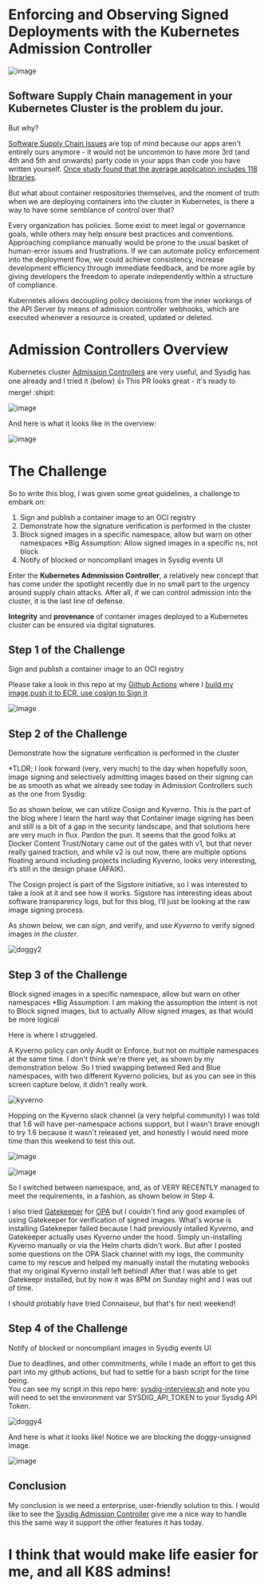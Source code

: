 # Enforcing and Observing Signed Deployments with the Kubernetes Admission Controller
![image](https://user-images.githubusercontent.com/4404271/151740166-10bdef5e-a98c-4a2b-a104-4ff79756b209.png)

## Software Supply Chain management in your Kubernetes Cluster is the problem du jour.

But why?

[Software Supply Chain Issues](https://sysdig.com/blog/software-supply-chain-security/) are top of mind because our apps aren't entirely ours anymore - it would not be uncommon to have more 3rd (and 4th and 5th and onwards) party code in your apps than code you have written yourself. 
[Once study found that the average application includes 118 libraries](https://www.contrastsecurity.com/hubfs/DocumentsPDF/2021-Contrast-Labs-Open-Source-Security-Report.pdf).  

But what about container respositories themselves, and the moment of truth when we are deploying containers into the cluster in Kubernetes, is there a way to have some semblance of control over that?  

Every organization has policies. Some exist to meet legal or governance goals, while others may help ensure best practices and conventions. Approaching compliance manually would be prone to the usual basket of human-error issues and frustrations. If we can automate policy enforcement into the deployment flow, we could achieve consistency, increase development efficiency through immediate feedback, and be more agile by giving developers the freedom to operate independently within a structure of compliance.

Kubernetes allows decoupling policy decisions from the inner workings of the API Server by means of admission controller webhooks, which are executed whenever a resource is created, updated or deleted.

# Admission Controllers Overview

Kubernetes cluster [Admission Controllers](https://sysdig.com/blog/image-scanning-admission-controller/) are very useful, and Sysdig has one already and I tried it (below) 
:+1: This PR looks great - it's ready to merge! :shipit:

![image](https://user-images.githubusercontent.com/4404271/151738456-2c55a5d7-386e-4626-a16a-a8468eb1eda4.png)

And here is what it looks like in the overview:

![image](https://user-images.githubusercontent.com/4404271/151739851-5978365e-ff7a-499d-857f-b04044e13b74.png)

# The Challenge

So to write this blog, I was given some great guidelines, a challenge to embark on:

1. Sign and publish a container image to an OCI registry
2. Demonstrate how the signature verification is performed in the cluster
3. Block signed images in a specific namespace, allow but warn on other namespaces *Big Assumption: Allow signed images in a specific ns, not block
4. Notify of blocked or noncompliant images in Sysdig events UI

Enter the **Kubernetes Admmission Controller**, a relatively new concept that has come under the spotlight recently due in no small part to the urgency around supply chain 
attacks.  After all, if we can control admission into the cluster, it is the last line of defense.

**Integrity** and **provenance** of container images deployed to a Kubernetes cluster can be ensured via digital signatures. 

## Step 1 of the Challenge
Sign and publish a container image to an OCI registry

Please take a look in this repo at my [Github Actions](https://github.com/bwolmarans/kitty/actions/workflows/main.yml) where I [build my image,push it to ECR, use cosign to Sign it](https://github.com/bwolmarans/kitty/blob/main/.github/workflows/main.yml) 

![image](https://user-images.githubusercontent.com/4404271/151818873-7efe2add-930c-4532-8089-82824229af26.png)


## Step 2 of the Challenge
Demonstrate how the signature verification is performed in the cluster

*TLDR; I look forward (very, very much) to the day when hopefully soon, image signing and selectively admitting images based on their signing can be as smooth as what we already see today in Admission Controllers such as the one from Sysdig: 

So as shown below, we can utilize Cosign and Kyverno.  This is the part of the blog where I learn the hard way that Container image signing has been and still is a bit of a gap in the security landscape, and that solutions here are very much in flux.  Pardon the pun.  It seems that the good folks at Docker Content Trust/Notary came out of the gates with v1, but that never really gained traction, and while v2 is out now, there are multiple options floating around including projects including Kyverno, looks very interesting, it’s still in the design phase (AFAIK).

The Cosign project is part of the Sigstore initiative, so I was interested to take a look at it and see how it works. Sigstore has interesting ideas about software transparency logs, but for this blog, I’ll just be looking at the raw image signing process.

As shown below, we can *sign*, and verify, and use *Kyverno* to verify signed images *in the cluster*.

![doggy2](https://user-images.githubusercontent.com/4404271/151875416-e84f53bb-487d-47b0-b778-94841f25730a.gif)

## Step 3 of the Challenge
Block signed images in a specific namespace, allow but warn on other namespaces
*Big Assumption: I am making the assumption the intent is not to Block signed images, but to actually Allow signed images, as that would be more logical

Here is where I struggeled.

A Kyverno policy can only Audit or Enforce, but not on multiple namespaces at the same time. I don't think we're there yet, as shown by my demonstration below.
So I tried swapping betweed Red and Blue namespaces, with two different Kyverno policies, but as you can see in this screen capture below, it didn't really work.

![kyverno](https://i.imgur.com/5r7JOIu.gif)

Hopping on the Kyverno slack channel (a very helpful community) I was told that 1.6 will have per-namespace actions support, but I wasn't brave enough to try 1.6 because it wasn't released yet, and honestly I would need more time than this weekend to test this out.

![image](https://user-images.githubusercontent.com/4404271/151742099-841d4806-6530-4401-a497-20f2072f4c79.png)

![image](https://user-images.githubusercontent.com/4404271/151896211-dd07c587-180a-4fda-a429-387d3ea08aad.png)

So I switched between namespace, and, as of VERY RECENTLY managed to meet the requirements, in a fashion, as shown below in Step 4.  


I also tried [Gatekeeper](https://github.com/open-policy-agent/gatekeeper) for [OPA](https://github.com/open-policy-agent/opa) but I couldn't find any good examples of using Gatekeeper for verification of signed images.  What's worse is installing Gatekeeper failed because I had previously intalled Kyverno, and Gatekeeper actually uses Kyverno under the hood.  Simply un-installing Kyverno manually or via the Helm charts didn't work.  But after I posted some questions on the OPA Slack channel with my logs, the community came to my rescue and helped my manually install the mutating webooks that my original Kyverno install left behind!  After that I was able to get Gatekeepr installed, but by now it was 8PM on Sunday night and I was out of time.

I should probably have tried Connaiseur, but that's for next weekend!

## Step 4 of the Challenge
Notify of blocked or noncompliant images in Sysdig events UI

Due to deadlines, and other commitments, while I  made an effort to get this part into my github actions, but had to settle for a bash script for the time being.  
You can see my script in this repo here: [sysdig-interview.sh](https://github.com/bwolmarans/kitty/blob/main/sysdig-interview.sh) and note you will need to set the environment var SYSDIG_API_TOKEN to your Sysdig API Token.

![doggy4](https://user-images.githubusercontent.com/4404271/151902017-6397672d-2acc-4a72-8264-b30c3af6714c.gif)


And here is what it looks like! Notice we are blocking the doggy-unsigned image.  

![image](https://user-images.githubusercontent.com/4404271/151893369-febc6567-54a3-474d-924a-43fd45e88d2b.png)


## Conclusion

My conclusion is we need a enterprise, user-friendly solution to this.  I would like to see the [Sysdig Admission Controller](https://docs.sysdig.com/en/docs/sysdig-secure/scanning/admission-controller/) give me a nice way to handle this the same way it support the other features it has today.   

# I think that would make life easier for me, and all K8S admins!



